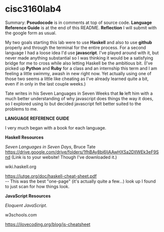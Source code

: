 # cisc3160lab4

Summary:
**Pseudocode** is in comments at top of source code.
**Language Reference Guide** is at the end of this README.
**Reflection** I will submit with the google form as usual.

My two goals starting this lab were to use **Haskell** and also to use **github** properly and through
the terminal for the entire process. For a second language I had a loose idea I'd use **javascript**. I've played
around with it, but never made anything substantial so I was thinking it would be a satisfying bridge for me to cross
while also letting Haskell be the ambitious bit. (I've picked up **Python** and **Ruby** for a class and an internship
this term and I am feeling a little swimmy, awash in new right now. Yet actually using one of those two seems a little 
like cheating as I've already learned quite a bit, even if in only in the last couple weeks.)

Tate writes in his Seven Languages in Seven Weeks that **Io** left him with a much better understanding of why 
javascript does things the way it does, so I explored using Io but decided javascript felt better suited to the problems to me.

**LANGUAGE REFERENCE GUIDE**

I very much began with a book for each language.

  **Haskell Resources**

*Seven Languages in Seven Days*, Bruce Tate
https://drive.google.com/drive/folders/1fhBAy8bj6ljAAwHXSa2DIIWEk3eF9Snd
(Link is to your website! Though I've downloaded it.)

wiki.haskell.org


https://jutge.org/doc/haskell-cheat-sheet.pdf  
  -- This was the best "one-page" (it's actually quite a few...) look up I found to just scan for how things look.



  **JavaScript Resources**

*Eloquent JavaScript*.

w3schools.com

https://ilovecoding.org/blog/js-cheatsheet